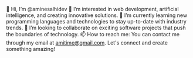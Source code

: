 👋 Hi, I’m @aminesalhidev
👀 I’m interested in web development, artificial intelligence, and creating innovative solutions.
🌱 I’m currently learning new programming languages and technologies to stay up-to-date with industry trends.
💞️ I’m looking to collaborate on exciting software projects that push the boundaries of technology.
📫 How to reach me: You can contact me through my email at amitime@gmail.com. Let's connect and create something amazing!
<!---
aminesalhidev/aminesalhidev is a ✨ special ✨ repository because its `README.md` (this file) appears on your GitHub profile.
You can click the Preview link to take a look at your changes.
--->
